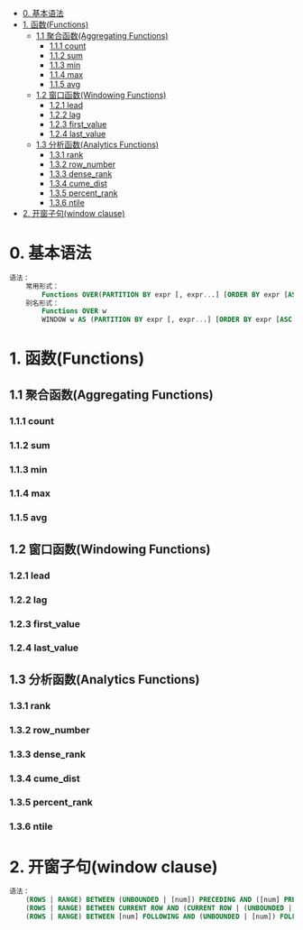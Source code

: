 <!-- TOC  -->
- [0. 基本语法](#0-基本语法)
- [1. 函数(Functions)](#1-函数functions)
    - [1.1 聚合函数(Aggregating Functions)](#11-聚合函数aggregating-functions)
        - [1.1.1 count](#111-count)
        - [1.1.2 sum](#112-sum)
        - [1.1.3 min](#113-min)
        - [1.1.4 max](#114-max)
        - [1.1.5 avg](#115-avg)
    - [1.2 窗口函数(Windowing Functions)](#12-窗口函数windowing-functions)
        - [1.2.1 lead](#121-lead)
        - [1.2.2 lag](#122-lag)
        - [1.2.3 first\_value](#123-first_value)
        - [1.2.4 last\_value](#124-last_value)
    - [1.3 分析函数(Analytics Functions)](#13-分析函数analytics-functions)
        - [1.3.1 rank](#131-rank)
        - [1.3.2 row\_number](#132-row_number)
        - [1.3.3 dense\_rank](#133-dense_rank)
        - [1.3.4 cume\_dist](#134-cume_dist)
        - [1.3.5 percent\_rank](#135-percent_rank)
        - [1.3.6 ntile](#136-ntile)
- [2. 开窗子句(window clause)](#2-开窗子句window-clause)
<!-- /TOC -->
# 0. 基本语法
```sql
语法：
    常用形式：
        Functions OVER(PARTITION BY expr [, expr...] [ORDER BY expr [ASC|DESC]] [window clause])
    别名形式：
        Functions OVER w
        WINDOW w AS (PARTITION BY expr [, expr...] [ORDER BY expr [ASC|DESC]] [window clause])
```
# 1. 函数(Functions)
## 1.1 聚合函数(Aggregating Functions)
### 1.1.1 count
### 1.1.2 sum
### 1.1.3 min
### 1.1.4 max
### 1.1.5 avg
## 1.2 窗口函数(Windowing Functions)
### 1.2.1 lead
### 1.2.2 lag
### 1.2.3 first_value
### 1.2.4 last_value
## 1.3 分析函数(Analytics Functions)
### 1.3.1 rank
### 1.3.2 row_number
### 1.3.3 dense_rank
### 1.3.4 cume_dist
### 1.3.5 percent_rank
### 1.3.6 ntile
# 2. 开窗子句(window clause)
```sql
语法：
    (ROWS | RANGE) BETWEEN (UNBOUNDED | [num]) PRECEDING AND ([num] PRECEDING | CURRENT ROW | (UNBOUNDED | [num]) FOLLOWING)
    (ROWS | RANGE) BETWEEN CURRENT ROW AND (CURRENT ROW | (UNBOUNDED | [num]) FOLLOWING)
    (ROWS | RANGE) BETWEEN [num] FOLLOWING AND (UNBOUNDED | [num]) FOLLOWING
```